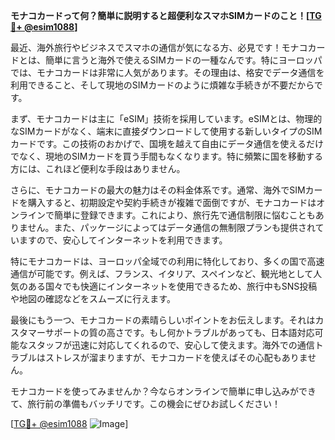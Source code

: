 **モナコカードって何？簡単に説明すると超便利なスマホSIMカードのこと！[[TG💪+ @esim1088](https://t.me/s/esim1088)]**

最近、海外旅行やビジネスでスマホの通信が気になる方、必見です！モナコカードとは、簡単に言うと海外で使えるSIMカードの一種なんです。特にヨーロッパでは、モナコカードは非常に人気があります。その理由は、格安でデータ通信を利用できること、そして現地のSIMカードのように煩雑な手続きが不要だからです。

まず、モナコカードは主に「eSIM」技術を採用しています。eSIMとは、物理的なSIMカードがなく、端末に直接ダウンロードして使用する新しいタイプのSIMカードです。この技術のおかげで、国境を越えて自由にデータ通信を使えるだけでなく、現地のSIMカードを買う手間もなくなります。特に頻繁に国を移動する方には、これほど便利な手段はありません。

さらに、モナコカードの最大の魅力はその料金体系です。通常、海外でSIMカードを購入すると、初期設定や契約手続きが複雑で面倒ですが、モナコカードはオンラインで簡単に登録できます。これにより、旅行先で通信制限に悩むこともありません。また、パッケージによってはデータ通信の無制限プランも提供されていますので、安心してインターネットを利用できます。

特にモナコカードは、ヨーロッパ全域での利用に特化しており、多くの国で高速通信が可能です。例えば、フランス、イタリア、スペインなど、観光地として人気のある国々でも快適にインターネットを使用できるため、旅行中もSNS投稿や地図の確認などをスムーズに行えます。

最後にもう一つ、モナコカードの素晴らしいポイントをお伝えします。それはカスタマーサポートの質の高さです。もし何かトラブルがあっても、日本語対応可能なスタッフが迅速に対応してくれるので、安心して使えます。海外での通信トラブルはストレスが溜まりますが、モナコカードを使えばその心配もありません。

モナコカードを使ってみませんか？今ならオンラインで簡単に申し込みができて、旅行前の準備もバッチリです。この機会にぜひお試しください！

[[TG💪+ @esim1088](https://t.me/s/esim1088) ![Image](https://i.postimg.cc/Y0z9fWf4/image.png)]